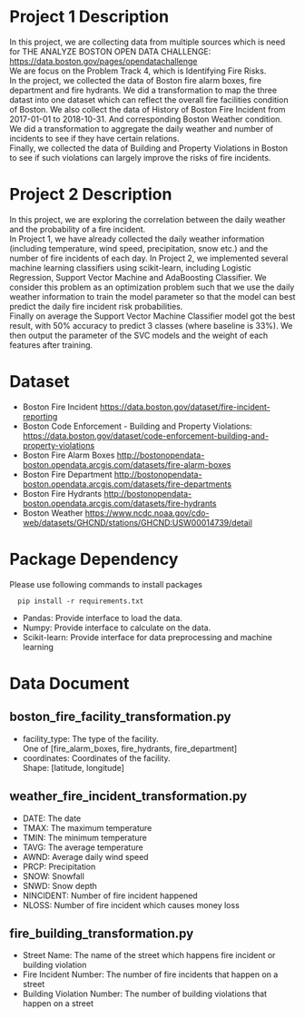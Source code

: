 # Project 1 Description
In this project, we are collecting data from multiple sources which is need for 
THE ANALYZE BOSTON OPEN DATA CHALLENGE:  
https://data.boston.gov/pages/opendatachallenge  
We are focus on the Problem Track 4, which is Identifying Fire Risks.  
In the project, we collected the data of Boston fire alarm boxes, fire department and fire hydrants.
We did a transformation to map the three datast into one dataset which can
reflect the overall fire facilities condition of Boston.
We also collect the data of History of Boston Fire Incident from 2017-01-01 to 2018-10-31. 
And corresponding Boston Weather condition. We did a transformation to aggregate the daily weather and
 number of incidents to see if they have certain relations.  
Finally, we collected the data of Building and Property Violations in Boston to see if such violations can
largely improve the risks of fire incidents. 


# Project 2 Description
In this project, we are exploring the correlation between the daily weather and the probability of 
a fire incident.  
In Project 1, we have already collected the daily weather information (including 
temperature, wind speed, precipitation, snow etc.) and the number of fire incidents of each day.
In Project 2, we implemented several machine learning classifiers using scikit-learn, including Logistic 
Regression, Support Vector Machine and AdaBoosting Classifier. We consider this problem as an optimization 
problem such that we use the daily weather information to train the model parameter so that the model can 
best predict the daily fire incident risk probabilities.  
Finally on average the Support Vector Machine Classifier model got the best result, with 50% accuracy to predict
 3 classes (where baseline is 33%). We then output the parameter of the SVC models and the weight of each features 
 after training.



# Dataset
* Boston Fire Incident
https://data.boston.gov/dataset/fire-incident-reporting
* Boston Code Enforcement - Building and Property Violations:
https://data.boston.gov/dataset/code-enforcement-building-and-property-violations
* Boston Fire Alarm Boxes
http://bostonopendata-boston.opendata.arcgis.com/datasets/fire-alarm-boxes
* Boston Fire Department
http://bostonopendata-boston.opendata.arcgis.com/datasets/fire-departments
* Boston Fire Hydrants
http://bostonopendata-boston.opendata.arcgis.com/datasets/fire-hydrants
* Boston Weather
https://www.ncdc.noaa.gov/cdo-web/datasets/GHCND/stations/GHCND:USW00014739/detail

# Package Dependency
Please use following commands to install packages
  ```
    pip install -r requirements.txt
  ```
* Pandas: Provide interface to load the data.
* Numpy: Provide interface to calculate on the data.
* Scikit-learn: Provide interface for data preprocessing and machine learning

# Data Document
## boston_fire_facility_transformation.py
* facility_type: The type of the facility.<br>
One of [fire_alarm_boxes, fire_hydrants, fire_department]
* coordinates: Coordinates of the facility. <br>
Shape: [latitude, longitude]

## weather_fire_incident_transformation.py
* DATE: The date
* TMAX: The maximum temperature
* TMIN: The minimum temperature
* TAVG: The average temperature
* AWND: Average daily wind speed
* PRCP: Precipitation
* SNOW: Snowfall
* SNWD: Snow depth
* NINCIDENT: Number of fire incident happened
* NLOSS: Number of fire incident which causes money loss

## fire_building_transformation.py
* Street Name: The name of the street which happens fire incident or building violation
* Fire Incident Number: The number of fire incidents that happen on a street
* Building Violation Number: The number of building violations that happen on a street
